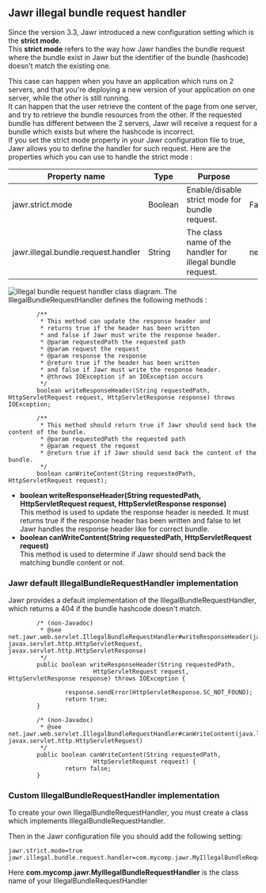 Jawr illegal bundle request handler
-----------------------------------

Since the version 3.3, Jawr introduced a new configuration setting which is the **strict mode**.  
This **strict mode** refers to the way how Jawr handles the bundle
request where the bundle exist in Jawr but the identifier of the bundle
(hashcode) doesn't match the existing one.

This case can happen when you have an application which runs on 2
servers, and that you're deploying a new version of your application on
one server, while the other is still running.  
It can happen that the user retrieve the content of the page from one
server, and try to retrieve the bundle resources from the other. If the
requested bundle has different between the 2 servers, Jawr will receive
a request for a bundle which exists but where the hashcode is
incorrect.  
If you set the strict mode property in your Jawr configuration file to
true, Jawr allows you to define the handler for such request. Here are
the properties which you can use to handle the strict mode :

| **Property name** | **Type** | **Purpose** | **Default value** |
|-------------------|----------|-------------|-------------------|
| jawr.strict.mode  | Boolean  | Enable/disable strict mode for bundle request. | False |
| jawr.illegal.bundle.request.handler | String | The class name of the handler for illegal bundle request. | net.jawr.web.servlet.IllegalBundleRequestHandlerImpl |

![Illegal bundle request handler class
diagram.](../images/illegalBundleRequestHandler/illegalBundleRequestHandler.jpg)
The IllegalBundleRequestHandler defines the following methods :


            /**
             * This method can update the response header and 
             * returns true if the header has been written 
             * and false if Jawr must write the response header.
             * @param requestedPath the requested path
             * @param request the request
             * @param response the response
             * @return true if the header has been written 
             * and false if Jawr must write the response header.
             * @throws IOException if an IOException occurs
             */
            boolean writeResponseHeader(String requestedPath, HttpServletRequest request, HttpServletResponse response) throws IOException;
            
            /**
             * This method should return true if Jawr should send back the content of the bundle.
             * @param requestedPath the requested path
             * @param request the request
             * @return true if if Jawr should send back the content of the bundle.
             */
            boolean canWriteContent(String requestedPath, HttpServletRequest request);
            


-   **boolean writeResponseHeader(String requestedPath,
    HttpServletRequest request, HttpServletResponse response)**  
    This method is used to update the response header is needed. It must
    returns true if the response header has been written and false to
    let Jawr handles the response header like for correct bundle.
-   **boolean canWriteContent(String requestedPath,
    HttpServletRequest request)**  
    This method is used to determine if Jawr should send back the
    matching bundle content or not.


### Jawr default IllegalBundleRequestHandler implementation

Jawr provides a default implementation of the IllegalBundleRequestHandler, which returns a 404 if the bundle hashcode doesn't match.


            /* (non-Javadoc)
             * @see net.jawr.web.servlet.IllegalBundleRequestHandler#writeResponseHeader(java.lang.String, javax.servlet.http.HttpServletRequest, javax.servlet.http.HttpServletResponse)
             */
            public boolean writeResponseHeader(String requestedPath,
                            HttpServletRequest request, HttpServletResponse response) throws IOException {
                    
                    response.sendError(HttpServletResponse.SC_NOT_FOUND);
                    return true;
            }

            /* (non-Javadoc)
             * @see net.jawr.web.servlet.IllegalBundleRequestHandler#canWriteContent(java.lang.String, javax.servlet.http.HttpServletRequest)
             */
            public boolean canWriteContent(String requestedPath,
                            HttpServletRequest request) {
                    return false;
            }


### Custom IllegalBundleRequestHandler implementation

To create your own IllegalBundleRequestHandler, you must create a class which implements IllegalBundleRequestHandler.

Then in the Jawr configuration file you should add the following
setting:


    jawr.strict.mode=true
    jawr.illegal.bundle.request.handler=com.mycomp.jawr.MyIllegalBundleRequestHandler       


Here **com.mycomp.jawr.MyIllegalBundleRequestHandler** is the class name of your IllegalBundleRequestHandler
